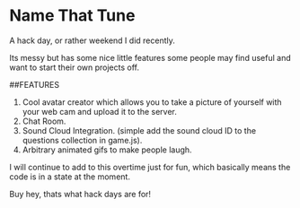 Name That Tune
============

A hack day, or rather weekend I did recently. 

Its messy but has some nice little features some people may find useful and want to start their own projects off. 

##FEATURES

1. Cool avatar creator which allows you to take a picture of yourself with your web cam and upload it to the server.
2. Chat Room.
3. Sound Cloud Integration. (simple add the sound cloud ID to the questions collection in game.js).
4. Arbitrary animated gifs to make people laugh. 


I will continue to add to this overtime just for fun, which basically means the code is in a state at the moment. 

Buy hey, thats what hack days are for!
